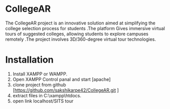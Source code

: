 # CollegeAR
The CollegeAR project is an innovative solution aimed at simplifying the college selection process for students .The platform Gives immersive virtual tours of suggested colleges, allowing students to explore campuses remotely .The project involves 3D/360-degree virtual tour technologies.

# Installation

1. Install XAMPP or WAMPP.
2. Open XAMPP Control panal and start [apache]
3. clone project from github [https://github.com/sakshikarpe42/CollegeAR.git ]
4. extract files in C:\xampp\htdocs.
5. open link localhost/SITS tour

   

